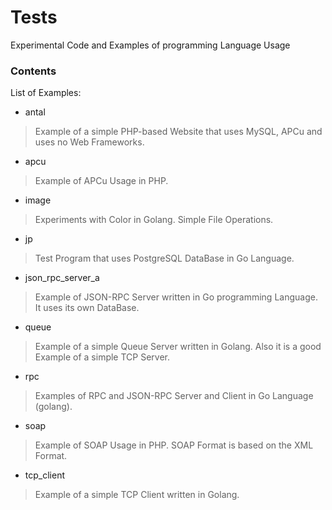 # Tests
Experimental Code and Examples of programming Language Usage

### Contents

List of Examples:

* antal
>Example of a simple PHP-based Website that uses MySQL, APCu and uses no Web Frameworks.

* apcu
>Example of APCu Usage in PHP.

* image
>Experiments with Color in Golang. Simple File Operations.

* jp
>Test Program that uses PostgreSQL DataBase in Go Language.

* json_rpc_server_a
>Example of JSON-RPC Server written in Go programming Language. It uses its own DataBase.

* queue
>Example of a simple Queue Server written in Golang. Also it is a good Example of a simple TCP Server.

* rpc
>Examples of RPC and JSON-RPC Server and Client in Go Language (golang).

* soap
>Example of SOAP Usage in PHP. SOAP Format is based on the XML Format.

* tcp_client
>Example of a simple TCP Client written in Golang.
